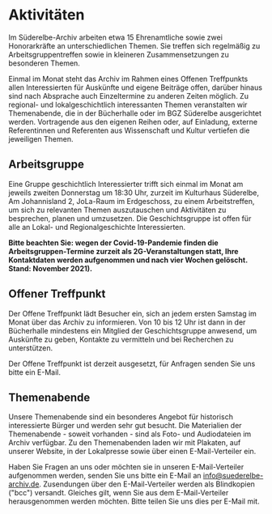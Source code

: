 # Aktivitäten

Im Süderelbe-Archiv arbeiten etwa 15 Ehrenamtliche sowie zwei Honorarkräfte an unterschiedlichen Themen. Sie treffen sich regelmäßig zu Arbeitsgruppentreffen sowie in kleineren Zusammensetzungen zu besonderen Themen.

Einmal im Monat steht das Archiv im Rahmen eines Offenen Treffpunkts allen Interessierten für Auskünfte und eigene Beiträge offen, darüber hinaus sind nach Absprache auch Einzeltermine zu anderen Zeiten möglich. Zu regional- und lokalgeschichtlich interessanten Themen veranstalten wir Themenabende, die in der Bücherhalle oder im BGZ Süderelbe ausgerichtet werden. Vortragende aus den eigenen Reihen oder, auf Einladung, externe Referentinnen und Referenten aus Wissenschaft und Kultur vertiefen die jeweiligen Themen.

## Arbeitsgruppe

Eine Gruppe geschichtlich Interessierter trifft sich einmal im Monat am jeweils zweiten Donnerstag um 18:30 Uhr, zurzeit im Kulturhaus Süderelbe, Am Johannisland 2, JoLa-Raum im Erdgeschoss, zu einem Arbeitstreffen, um sich zu relevanten Themen auszutauschen und Aktivitäten zu besprechen, planen und umzusetzen. Die Geschichtsgruppe ist offen für alle an Lokal- und Regionalgeschichte Interessierten.

**Bitte beachten Sie: wegen der Covid-19-Pandemie finden die Arbeitsgruppen-Termine zurzeit als 2G-Veranstaltungen statt, Ihre Kontaktdaten werden aufgenommen und nach vier Wochen gelöscht. Stand: November 2021).**


## Offener Treffpunkt

Der Offene Treffpunkt lädt Besucher ein, sich an jedem ersten Samstag im Monat über das Archiv zu informieren. Von 10 bis 12 Uhr ist dann in der Bücherhalle mindestens ein Mitglied der Geschichtsgruppe anwesend, um Auskünfte zu geben, Kontakte zu vermitteln und bei Recherchen zu unterstützen.

Der Offene Treffpunkt ist derzeit ausgesetzt, für Anfragen senden Sie uns bitte ein E-Mail.

## Themenabende

Unsere Themenabende sind ein besonderes Angebot für historisch interessierte Bürger und werden sehr gut besucht. Die Materialien der
Themenabende - soweit vorhanden - sind als Foto- und Audiodateien im Archiv verfügbar. Zu den Themenabenden laden wir mit Plakaten, auf unserer Website, in der Lokalpresse sowie über einen E-Mail-Verteiler ein.

Haben Sie Fragen an uns oder möchten sie in unseren E-Mail-Verteiler aufgenommen werden, senden Sie uns bitte ein E-Mail an [info@suederelbe-archiv.de](mailto:info@suederelbe-archiv.de). Zusendungen über den E-Mail-Verteiler werden als Blindkopien ("bcc") versandt. Gleiches gilt, wenn Sie aus dem E-Mail-Verteiler herausgenommen werden möchten. Bitte teilen Sie uns dies per E-Mail mit.

